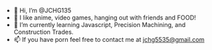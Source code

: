 - 👋 Hi, I’m @JCHG135
- 👀 I like anime, video games, hanging out with friends and FOOD!
- 🌱 I’m currently learning Javascript, Precision Machining, and Construction Trades.
- 📫 If you have porn feel free to contact me at jchg5535@gmail.com

<!---
JCHG135/JCHG135 is a ✨ special ✨ repository because its `README.md` (this file) appears on your GitHub profile.
You can click the Preview link to take a look at your changes.
--->
